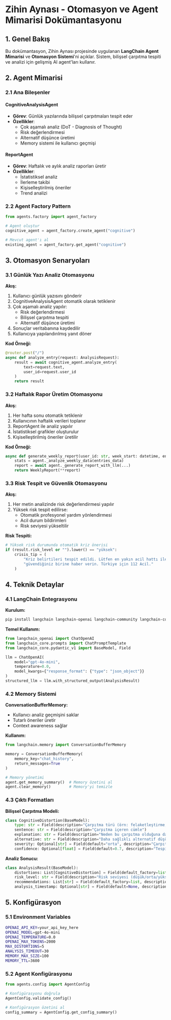 # Zihin Aynası - Otomasyon ve Agent Mimarisi Dokümantasyonu

## 1. Genel Bakış

Bu dokümantasyon, Zihin Aynası projesinde uygulanan **LangChain Agent Mimarisi** ve **Otomasyon Sistemi**'ni açıklar. Sistem, bilişsel çarpıtma tespiti ve analizi için gelişmiş AI agent'ları kullanır.

## 2. Agent Mimarisi

### 2.1 Ana Bileşenler

#### CognitiveAnalysisAgent
- **Görev**: Günlük yazılarında bilişsel çarpıtmaları tespit eder
- **Özellikler**:
  - Çok aşamalı analiz (DoT - Diagnosis of Thought)
  - Risk değerlendirmesi
  - Alternatif düşünce üretimi
  - Memory sistemi ile kullanıcı geçmişi

#### ReportAgent
- **Görev**: Haftalık ve aylık analiz raporları üretir
- **Özellikler**:
  - İstatistiksel analiz
  - İlerleme takibi
  - Kişiselleştirilmiş öneriler
  - Trend analizi

### 2.2 Agent Factory Pattern

```python
from agents.factory import agent_factory

# Agent oluştur
cognitive_agent = agent_factory.create_agent("cognitive")

# Mevcut agent'ı al
existing_agent = agent_factory.get_agent("cognitive")
```

## 3. Otomasyon Senaryoları

### 3.1 Günlük Yazı Analiz Otomasyonu

**Akış:**
1. Kullanıcı günlük yazısını gönderir
2. CognitiveAnalysisAgent otomatik olarak tetiklenir
3. Çok aşamalı analiz yapılır:
   - Risk değerlendirmesi
   - Bilişsel çarpıtma tespiti
   - Alternatif düşünce üretimi
4. Sonuçlar veritabanına kaydedilir
5. Kullanıcıya yapılandırılmış yanıt döner

**Kod Örneği:**
```python
@router.post("/")
async def analyze_entry(request: AnalysisRequest):
    result = await cognitive_agent.analyze_entry(
        text=request.text,
        user_id=request.user_id
    )
    return result
```

### 3.2 Haftalık Rapor Üretim Otomasyonu

**Akış:**
1. Her hafta sonu otomatik tetiklenir
2. Kullanıcının haftalık verileri toplanır
3. ReportAgent ile analiz yapılır
4. İstatistiksel grafikler oluşturulur
5. Kişiselleştirilmiş öneriler üretilir

**Kod Örneği:**
```python
async def generate_weekly_report(user_id: str, week_start: datetime, entries_data: List[Dict]):
    stats = agent._analyze_weekly_data(entries_data)
    report = await agent._generate_report_with_llm(...)
    return WeeklyReport(**report)
```

### 3.3 Risk Tespit ve Güvenlik Otomasyonu

**Akış:**
1. Her metin analizinde risk değerlendirmesi yapılır
2. Yüksek risk tespit edilirse:
   - Otomatik profesyonel yardım yönlendirmesi
   - Acil durum bildirimleri
   - Risk seviyesi yükseltilir

**Risk Tespiti:**
```python
# Yüksek risk durumunda otomatik kriz önerisi
if (result.risk_level or "").lower() == "yüksek":
    crisis_tip = (
        "Kriz belirtileri tespit edildi. Lütfen en yakın acil hattı ile iletişime geçin ve "
        "güvendiğiniz birine haber verin. Türkiye için 112 Acil."
    )
```

## 4. Teknik Detaylar

### 4.1 LangChain Entegrasyonu

**Kurulum:**
```bash
pip install langchain langchain-openai langchain-community langchain-core
```

**Temel Kullanım:**
```python
from langchain_openai import ChatOpenAI
from langchain_core.prompts import ChatPromptTemplate
from langchain_core.pydantic_v1 import BaseModel, Field

llm = ChatOpenAI(
    model="gpt-4o-mini", 
    temperature=0.0,
    model_kwargs={"response_format": {"type": "json_object"}}
)
structured_llm = llm.with_structured_output(AnalysisResult)
```

### 4.2 Memory Sistemi

**ConversationBufferMemory:**
- Kullanıcı analiz geçmişini saklar
- Tutarlı öneriler üretir
- Context awareness sağlar

**Kullanım:**
```python
from langchain.memory import ConversationBufferMemory

memory = ConversationBufferMemory(
    memory_key="chat_history",
    return_messages=True
)

# Memory yönetimi
agent.get_memory_summary()  # Memory özetini al
agent.clear_memory()        # Memory'yi temizle
```

### 4.3 Çıktı Formatları

**Bilişsel Çarpıtma Modeli:**
```python
class CognitiveDistortion(BaseModel):
    type: str = Field(description="Çarpıtma türü (örn: felaketleştirme, zihin okuma, genelleme)")
    sentence: str = Field(description="Çarpıtma içeren cümle")
    explanation: str = Field(description="Neden bu çarpıtma olduğuna dair açıklama")
    alternative: str = Field(description="Daha sağlıklı alternatif düşünce")
    severity: Optional[str] = Field(default="orta", description="Çarpıtmanın şiddeti (düşük/orta/yüksek)")
    confidence: Optional[float] = Field(default=0.7, description="Tespit güvenilirliği (0-1 arası)")
```

**Analiz Sonucu:**
```python
class AnalysisResult(BaseModel):
    distortions: List[CognitiveDistortion] = Field(default_factory=list, description="Tespit edilen bilişsel çarpıtmalar")
    risk_level: str = Field(description="Risk seviyesi (düşük/orta/yüksek)")
    recommendations: List[str] = Field(default_factory=list, description="Genel öneriler")
    analysis_timestamp: Optional[str] = Field(default=None, description="Analiz zamanı")
```

## 5. Konfigürasyon

### 5.1 Environment Variables

```bash
OPENAI_API_KEY=your_api_key_here
OPENAI_MODEL=gpt-4o-mini
OPENAI_TEMPERATURE=0.0
OPENAI_MAX_TOKENS=2000
MAX_DISTORTIONS=5
ANALYSIS_TIMEOUT=30
MEMORY_MAX_SIZE=100
MEMORY_TTL=3600
```

### 5.2 Agent Konfigürasyonu

```python
from agents.config import AgentConfig

# Konfigürasyonu doğrula
AgentConfig.validate_config()

# Konfigürasyon özetini al
config_summary = AgentConfig.get_config_summary()
```

